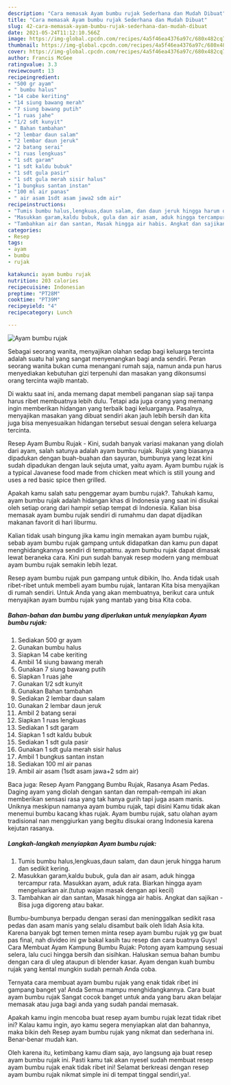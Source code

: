 ```yaml
---
description: "Cara memasak Ayam bumbu rujak Sederhana dan Mudah Dibuat"
title: "Cara memasak Ayam bumbu rujak Sederhana dan Mudah Dibuat"
slug: 42-cara-memasak-ayam-bumbu-rujak-sederhana-dan-mudah-dibuat
date: 2021-05-24T11:12:10.566Z
image: https://img-global.cpcdn.com/recipes/4a5f46ea4376a97c/680x482cq70/ayam-bumbu-rujak-foto-resep-utama.jpg
thumbnail: https://img-global.cpcdn.com/recipes/4a5f46ea4376a97c/680x482cq70/ayam-bumbu-rujak-foto-resep-utama.jpg
cover: https://img-global.cpcdn.com/recipes/4a5f46ea4376a97c/680x482cq70/ayam-bumbu-rujak-foto-resep-utama.jpg
author: Francis McGee
ratingvalue: 3.3
reviewcount: 13
recipeingredient:
- "500 gr ayam"
- " bumbu halus"
- "14 cabe keriting"
- "14 siung bawang merah"
- "7 siung bawang putih"
- "1 ruas jahe"
- "1/2 sdt kunyit"
- " Bahan tambahan"
- "2 lembar daun salam"
- "2 lembar daun jeruk"
- "2 batang serai"
- "1 ruas lengkuas"
- "1 sdt garam"
- "1 sdt kaldu bubuk"
- "1 sdt gula pasir"
- "1 sdt gula merah sisir halus"
- "1 bungkus santan instan"
- "100 ml air panas"
- " air asam 1sdt asam jawa2 sdm air"
recipeinstructions:
- "Tumis bumbu halus,lengkuas,daun salam, dan daun jeruk hingga harum dan sedikit kering."
- "Masukkan garam,kaldu bubuk, gula dan air asam, aduk hingga tercampur rata. Masukkan ayam, aduk rata. Biarkan hingga ayam mengeluarkan air.(tutup wajan masak dengan api kecil)"
- "Tambahkan air dan santan, Masak hingga air habis. Angkat dan sajikan Bisa juga digoreng atau bakar."
categories:
- Resep
tags:
- ayam
- bumbu
- rujak

katakunci: ayam bumbu rujak 
nutrition: 203 calories
recipecuisine: Indonesian
preptime: "PT28M"
cooktime: "PT39M"
recipeyield: "4"
recipecategory: Lunch

---
```



![Ayam bumbu rujak](https://img-global.cpcdn.com/recipes/4a5f46ea4376a97c/680x482cq70/ayam-bumbu-rujak-foto-resep-utama.jpg)

Sebagai seorang wanita, menyajikan olahan sedap bagi keluarga tercinta adalah suatu hal yang sangat menyenangkan bagi anda sendiri. Peran seorang  wanita bukan cuma menangani rumah saja, namun anda pun harus menyediakan kebutuhan gizi terpenuhi dan masakan yang dikonsumsi orang tercinta wajib mantab.

Di waktu  saat ini, anda memang dapat membeli panganan siap saji tanpa harus ribet membuatnya lebih dulu. Tetapi ada juga orang yang memang ingin memberikan hidangan yang terbaik bagi keluarganya. Pasalnya, menyajikan masakan yang dibuat sendiri akan jauh lebih bersih dan kita juga bisa menyesuaikan hidangan tersebut sesuai dengan selera keluarga tercinta. 

Resep Ayam Bumbu Rujak - Kini, sudah banyak variasi makanan yang diolah dari ayam, salah satunya adalah ayam bumbu rujak. Rujak yang biasanya dipadukan dengan buah-buahan dan sayuran, bumbunya yang lezat kini sudah dipadukan dengan lauk sejuta umat, yaitu ayam. Ayam bumbu rujak is a typical Javanese food made from chicken meat which is still young and uses a red basic spice then grilled.

Apakah kamu salah satu penggemar ayam bumbu rujak?. Tahukah kamu, ayam bumbu rujak adalah hidangan khas di Indonesia yang saat ini disukai oleh setiap orang dari hampir setiap tempat di Indonesia. Kalian bisa memasak ayam bumbu rujak sendiri di rumahmu dan dapat dijadikan makanan favorit di hari liburmu.

Kalian tidak usah bingung jika kamu ingin memakan ayam bumbu rujak, sebab ayam bumbu rujak gampang untuk didapatkan dan kamu pun dapat menghidangkannya sendiri di tempatmu. ayam bumbu rujak dapat dimasak lewat beraneka cara. Kini pun sudah banyak resep modern yang membuat ayam bumbu rujak semakin lebih lezat.

Resep ayam bumbu rujak pun gampang untuk dibikin, lho. Anda tidak usah ribet-ribet untuk membeli ayam bumbu rujak, lantaran Kita bisa menyajikan di rumah sendiri. Untuk Anda yang akan membuatnya, berikut cara untuk menyajikan ayam bumbu rujak yang mantab yang bisa Kita coba.

<!--inarticleads1-->

##### Bahan-bahan dan bumbu yang diperlukan untuk menyiapkan Ayam bumbu rujak:

1. Sediakan 500 gr ayam
1. Gunakan  bumbu halus
1. Siapkan 14 cabe keriting
1. Ambil 14 siung bawang merah
1. Gunakan 7 siung bawang putih
1. Siapkan 1 ruas jahe
1. Gunakan 1/2 sdt kunyit
1. Gunakan  Bahan tambahan
1. Sediakan 2 lembar daun salam
1. Gunakan 2 lembar daun jeruk
1. Ambil 2 batang serai
1. Siapkan 1 ruas lengkuas
1. Sediakan 1 sdt garam
1. Siapkan 1 sdt kaldu bubuk
1. Sediakan 1 sdt gula pasir
1. Gunakan 1 sdt gula merah sisir halus
1. Ambil 1 bungkus santan instan
1. Sediakan 100 ml air panas
1. Ambil  air asam (1sdt asam jawa+2 sdm air)


Baca juga: Resep Ayam Panggang Bumbu Rujak, Rasanya Asam Pedas. Daging ayam yang diolah dengan santan dan rempah-rempah ini akan memberikan sensasi rasa yang tak hanya gurih tapi juga asam manis. Uniknya meskipun namanya ayam bumbu rujak, tapi disini Kamu tidak akan menemui bumbu kacang khas rujak. Ayam bumbu rujak, satu olahan ayam tradisional nan menggiurkan yang begitu disukai orang Indonesia karena kejutan rasanya. 

<!--inarticleads2-->

##### Langkah-langkah menyiapkan Ayam bumbu rujak:

1. Tumis bumbu halus,lengkuas,daun salam, dan daun jeruk hingga harum dan sedikit kering.
1. Masukkan garam,kaldu bubuk, gula dan air asam, aduk hingga tercampur rata. Masukkan ayam, aduk rata. Biarkan hingga ayam mengeluarkan air.(tutup wajan masak dengan api kecil)
1. Tambahkan air dan santan, Masak hingga air habis. Angkat dan sajikan - Bisa juga digoreng atau bakar.


Bumbu-bumbunya berpadu dengan serasi dan meninggalkan sedikit rasa pedas dan asam manis yang selalu disambut baik oleh lidah Asia kita. Karena banyak bgt temen temen minta resep ayam bumbu rujak yg gw buat pas final, nah divideo ini gw bakal kasih tau resep dan cara buatnya Guys! Cara Membuat Ayam Kampung Bumbu Rujak: Potong ayam kampung sesuai selera, lalu cuci hingga bersih dan sisihkan. Haluskan semua bahan bumbu dengan cara di uleg ataupun di blender kasar. Ayam dengan kuah bumbu rujak yang kental mungkin sudah pernah Anda coba. 

Ternyata cara membuat ayam bumbu rujak yang enak tidak ribet ini gampang banget ya! Anda Semua mampu menghidangkannya. Cara buat ayam bumbu rujak Sangat cocok banget untuk anda yang baru akan belajar memasak atau juga bagi anda yang sudah pandai memasak.

Apakah kamu ingin mencoba buat resep ayam bumbu rujak lezat tidak ribet ini? Kalau kamu ingin, ayo kamu segera menyiapkan alat dan bahannya, maka bikin deh Resep ayam bumbu rujak yang nikmat dan sederhana ini. Benar-benar mudah kan. 

Oleh karena itu, ketimbang kamu diam saja, ayo langsung aja buat resep ayam bumbu rujak ini. Pasti kamu tak akan nyesel sudah membuat resep ayam bumbu rujak enak tidak ribet ini! Selamat berkreasi dengan resep ayam bumbu rujak nikmat simple ini di tempat tinggal sendiri,ya!.

